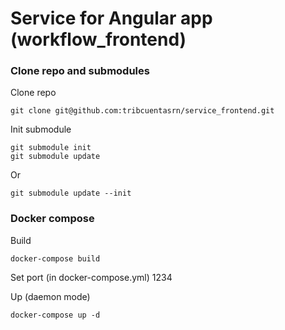# Service for Angular app (workflow_frontend)


### Clone repo and submodules
Clone repo
```
git clone git@github.com:tribcuentasrn/service_frontend.git
```

Init submodule
```
git submodule init
git submodule update
```
Or 
```
git submodule update --init 
```

### Docker compose

Build
```
docker-compose build
```

Set port (in docker-compose.yml) 1234

Up (daemon mode)
```
docker-compose up -d
```
